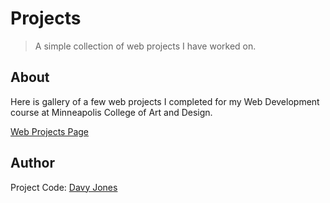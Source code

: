 # Projects
> A simple collection of web projects I have worked on.

## About

Here is gallery of a few web projects I completed for my Web Development course at Minneapolis College of Art and Design.

[Web Projects Page](https://davyjonesdesign.github.io/projects/)

## Author

Project Code: [Davy Jones](https://davyjonesdesign.com)

